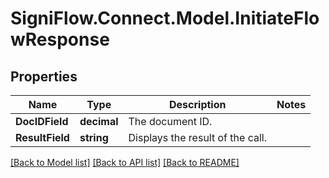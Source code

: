 
# SigniFlow.Connect.Model.InitiateFlowResponse

## Properties

Name | Type | Description | Notes
------------ | ------------- | ------------- | -------------
**DocIDField** | **decimal** | The document ID. | 
**ResultField** | **string** | Displays the result of the call. | 

[[Back to Model list]](../README.md#documentation-for-models)
[[Back to API list]](../README.md#documentation-for-api-endpoints)
[[Back to README]](../README.md)

